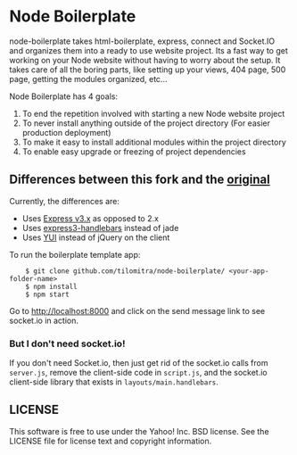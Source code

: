 Node Boilerplate
=================
node-boilerplate takes html-boilerplate, express, connect and Socket.IO and organizes them into a ready to use website project. Its a fast way to get working on your Node website without having to worry about the setup. It takes care of all the boring parts, like setting up your views, 404 page, 500 page, getting the modules organized, etc... 

Node Boilerplate has 4 goals:

1. To end the repetition involved with starting a new Node website project
2. To never install anything outside of the project directory (For easier production deployment)
3. To make it easy to install additional modules within the project directory
4. To enable easy upgrade or freezing of project dependencies  

Differences between this fork and the [original](https://github.com/robrighter/node-boilerplate)
----------------------------------------------

Currently, the differences are:

* Uses [Express v3.x](https://github.com/visionmedia/express/wiki/Migrating-from-2.x-to-3.x) as opposed to 2.x
* Uses [express3-handlebars](https://github.com/ericf/express3-handlebars) instead of jade
* Uses [YUI](http://yuilibrary.com) instead of jQuery on the client

To run the boilerplate template app:

```shell
    $ git clone github.com/tilomitra/node-boilerplate/ <your-app-folder-name>
    $ npm install
    $ npm start
```

Go to [http://localhost:8000](http://localhost:8000) and click on the send message link to see socket.io in action.

### But I don't need socket.io!

If you don't need Socket.io, then just get rid of the socket.io calls from `server.js`, remove the client-side
code in `script.js`, and the socket.io client-side library that exists in `layouts/main.handlebars`.


LICENSE
-------
This software is free to use under the Yahoo! Inc. BSD license. See the LICENSE file for license text and copyright information.
